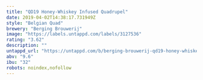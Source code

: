 ```yaml
---
title: "QD19 Honey-Whiskey Infused Quadrupel"
date: 2019-04-02T14:38:17.731949Z
style: "Belgian Quad"
brewery: "Berging Brouwerij"
image: "https://labels.untappd.com/labels/3127536"
rating: "3.62"
description: ""
untappd_url: "https://untappd.com/b/berging-brouwerij-qd19-honey-whiskey-infused-quadrupel/3127536"
abv: "9.6"
ibu: "32"
robots: noindex,nofollow
---
```

